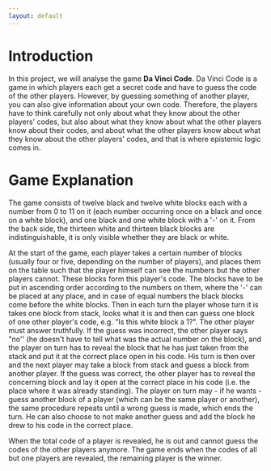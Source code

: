 ```yaml
---
layout: default
---
```

# Introduction

In this project, we will analyse the game **Da Vinci Code**. Da Vinci Code is a game in which players each get a secret code and have to guess the code of the other players. However, by guessing something of another player, you can also give information about your own code. Therefore, the players have to think carefully not only about what they know about the other players' codes, but also about what they know about what the other players know about their codes, and about what the other players know about what they know about the other players' codes, and that is where epistemic logic comes in.

# Game Explanation

The game consists of twelve black and twelve white blocks each with a number from 0 to 11 on it (each number occurring once on a black and once on a white block), and one black and one white block with a '-' on it. From the back side, the thirteen white and thirteen black blocks are indistinguishable, it is only visible whether they are black or white. 


At the start of the game, each player takes a certain number of blocks (usually four or five, depending on the number of players), and places them on the table such that the player himself can see the numbers but the other players cannot. These blocks form this player's code. The blocks have to be put in ascending order according to the numbers on them, where the '-' can be placed at any place, and in case of equal numbers the black blocks come before the white blocks. Then in each turn the player whose turn it is takes one block from stack, looks what it is and then can guess one block of one other player's code, e.g. "Is this white block a 1?". The other player must answer truthfully. If the guess was incorrect, the other player says "no'' (he doesn't have to tell what was the actual number on the block), and the player on turn has to reveal the block that he has just taken from the stack and put it at the correct place open in his code. His turn is then over and the next player may take a block from stack and guess a block from another player. If the guess was correct, the other player has to reveal the concerning block and lay it open at the correct place in his code (i.e. the place where it was already standing). The player on turn may - if he wants - guess another block of a player (which can be the same player or another), the same procedure repeats until a wrong guess is made, which ends the turn. He can also choose to not make another guess and add the block he drew to his code in the correct place.


When the total code of a player is revealed, he is out and cannot guess the codes of the other players anymore. The game ends when the codes of all but one players are revealed, the remaining player is the winner.